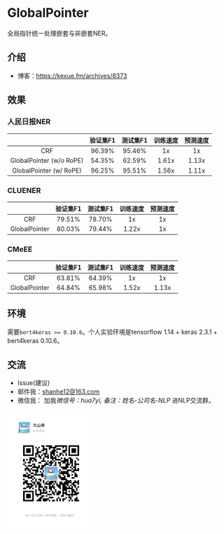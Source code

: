 # GlobalPointer
全局指针统一处理嵌套与非嵌套NER。

## 介绍

- 博客：https://kexue.fm/archives/8373

## 效果

### 人民日报NER

| | 验证集F1 | 测试集F1 | 训练速度 | 预测速度 |
| :-: | :-: | :-: | :-: | :-: |
| CRF | 96.39% | 95.46% | 1x | 1x |
| GlobalPointer (w/o RoPE) | 54.35% | 62.59% | 1.61x | 1.13x |
| GlobalPointer (w/ RoPE) | 96.25% | 95.51% | 1.56x | 1.11x |

### CLUENER

| | 验证集F1 | 测试集F1 | 训练速度 | 预测速度 |
| :-: | :-: | :-: | :-: | :-: |
| CRF | 79.51% | 78.70% | 1x | 1x |
| GlobalPointer | 80.03% | 79.44% | 1.22x | 1x |

### CMeEE

| | 验证集F1 | 测试集F1 | 训练速度 | 预测速度 |
| :-: | :-: | :-: | :-: | :-: |
| CRF | 63.81% | 64.39% | 1x | 1x |
| GlobalPointer | 64.84% | 65.98% | 1.52x | 1.13x |

## 环境

需要`bert4keras >= 0.10.6`。个人实验环境是tensorflow 1.14 + keras 2.3.1 + bert4keras 0.10.6。

## 交流
- Issue(建议)
- 邮件我：shanhe12@163.com 
- 微信我： 加我*微信号：hua7yi, 备注：姓名-公司名-NLP* 进NLP交流群。

<img src="https://github.com/shanchanghua/GlobalPointer/blob/main/docs/wechat.jpg" width="200" />
 